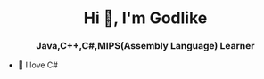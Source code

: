<h1 align="center">Hi 👋, I'm Godlike</h1>
<h3 align="center">Java,C++,C#,MIPS(Assembly Language) Learner</h3>


- 🔭 I love C# 


